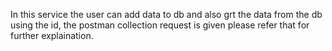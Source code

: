 In this service the user can add data to db and also grt the data from the db using the id,
the postman collection request is given please refer that for further explaination.
